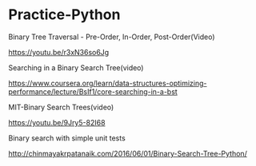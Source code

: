 # Practice-Python
Binary Tree Traversal - Pre-Order, In-Order, Post-Order(Video)

https://youtu.be/r3xN36so6Jg

Searching in a Binary Search Tree(video)

https://www.coursera.org/learn/data-structures-optimizing-performance/lecture/BsIf1/core-searching-in-a-bst

MIT-Binary Search Trees(video)

https://youtu.be/9Jry5-82I68

Binary search with simple unit tests

http://chinmayakrpatanaik.com/2016/06/01/Binary-Search-Tree-Python/
